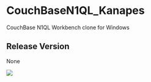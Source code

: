 # CouchBaseN1QL_Kanapes
CouchBase N1QL Workbench clone for Windows

## Release Version
None

![](http://i.imgur.com/wU8A5HV.png)
